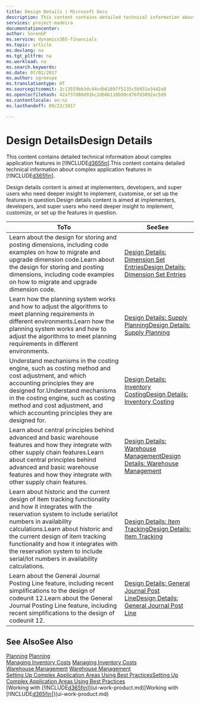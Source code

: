 ```yaml
---
title: Design Details | Microsoft Docs
description: This content contains detailed technical information about complex application features in [!INCLUDE[d365fin](includes/d365fin_md.md)].
services: project-madeira
documentationcenter: 
author: SorenGP
ms.service: dynamics365-financials
ms.topic: article
ms.devlang: na
ms.tgt_pltfrm: na
ms.workload: na
ms.search.keywords: 
ms.date: 07/01/2017
ms.author: sgroespe
ms.translationtype: HT
ms.sourcegitcommit: 2c13559bb3dc44cdb61697f5135c5b931e34d2a8
ms.openlocfilehash: 42a737d86d91bc2db6b118b50cd76fd3892ac5d9
ms.contentlocale: en-nz
ms.lasthandoff: 09/22/2017

---
```

# <a name="design-details"></a><span data-ttu-id="175c2-103">Design Details</span><span class="sxs-lookup"><span data-stu-id="175c2-103">Design Details</span></span>
<span data-ttu-id="175c2-104">This content contains detailed technical information about complex application features in [!INCLUDE[d365fin](includes/d365fin_md.md)].</span><span class="sxs-lookup"><span data-stu-id="175c2-104">This content contains detailed technical information about complex application features in [!INCLUDE[d365fin](includes/d365fin_md.md)].</span></span>  

 <span data-ttu-id="175c2-105">Design details content is aimed at implementers, developers, and super users who need deeper insight to implement, customise, or set up the features in question.</span><span class="sxs-lookup"><span data-stu-id="175c2-105">Design details content is aimed at implementers, developers, and super users who need deeper insight to implement, customize, or set up the features in question.</span></span>  

|<span data-ttu-id="175c2-106">**To**</span><span class="sxs-lookup"><span data-stu-id="175c2-106">**To**</span></span>|<span data-ttu-id="175c2-107">**See**</span><span class="sxs-lookup"><span data-stu-id="175c2-107">**See**</span></span>|  
|------------|-------------|  
|<span data-ttu-id="175c2-108">Learn about the design for storing and posting dimensions, including code examples on how to migrate and upgrade dimension code.</span><span class="sxs-lookup"><span data-stu-id="175c2-108">Learn about the design for storing and posting dimensions, including code examples on how to migrate and upgrade dimension code.</span></span>|[<span data-ttu-id="175c2-109">Design Details: Dimension Set Entries</span><span class="sxs-lookup"><span data-stu-id="175c2-109">Design Details: Dimension Set Entries</span></span>](design-details-dimension-set-entries.md)|  
|<span data-ttu-id="175c2-110">Learn how the planning system works and how to adjust the algorithms to meet planning requirements in different environments.</span><span class="sxs-lookup"><span data-stu-id="175c2-110">Learn how the planning system works and how to adjust the algorithms to meet planning requirements in different environments.</span></span>|[<span data-ttu-id="175c2-111">Design Details: Supply Planning</span><span class="sxs-lookup"><span data-stu-id="175c2-111">Design Details: Supply Planning</span></span>](design-details-supply-planning.md)|  
|<span data-ttu-id="175c2-112">Understand mechanisms in the costing engine, such as costing method and cost adjustment, and which accounting principles they are designed for.</span><span class="sxs-lookup"><span data-stu-id="175c2-112">Understand mechanisms in the costing engine, such as costing method and cost adjustment, and which accounting principles they are designed for.</span></span>|[<span data-ttu-id="175c2-113">Design Details: Inventory Costing</span><span class="sxs-lookup"><span data-stu-id="175c2-113">Design Details: Inventory Costing</span></span>](design-details-inventory-costing.md)|  
|<span data-ttu-id="175c2-114">Learn about central principles behind advanced and basic warehouse features and how they integrate with other supply chain features.</span><span class="sxs-lookup"><span data-stu-id="175c2-114">Learn about central principles behind advanced and basic warehouse features and how they integrate with other supply chain features.</span></span>|[<span data-ttu-id="175c2-115">Design Details: Warehouse Management</span><span class="sxs-lookup"><span data-stu-id="175c2-115">Design Details: Warehouse Management</span></span>](design-details-warehouse-management.md)|  
|<span data-ttu-id="175c2-116">Learn about historic and the current design of item tracking functionality and how it integrates with the reservation system to include serial/lot numbers in availability calculations.</span><span class="sxs-lookup"><span data-stu-id="175c2-116">Learn about historic and the current design of item tracking functionality and how it integrates with the reservation system to include serial/lot numbers in availability calculations.</span></span>|[<span data-ttu-id="175c2-117">Design Details: Item Tracking</span><span class="sxs-lookup"><span data-stu-id="175c2-117">Design Details: Item Tracking</span></span>](design-details-item-tracking.md)|  
|<span data-ttu-id="175c2-118">Learn about the General Journal Posting Line feature, including recent simplifications to the design of codeunit 12.</span><span class="sxs-lookup"><span data-stu-id="175c2-118">Learn about the General Journal Posting Line feature, including recent simplifications to the design of codeunit 12.</span></span>|[<span data-ttu-id="175c2-119">Design Details: General Journal Post Line</span><span class="sxs-lookup"><span data-stu-id="175c2-119">Design Details: General Journal Post Line</span></span>](design-details-general-journal-post-line.md)|  

## <a name="see-also"></a><span data-ttu-id="175c2-120">See Also</span><span class="sxs-lookup"><span data-stu-id="175c2-120">See Also</span></span>  
 <span data-ttu-id="175c2-121">[Planning](production-planning.md) </span><span class="sxs-lookup"><span data-stu-id="175c2-121">[Planning](production-planning.md) </span></span>  
 <span data-ttu-id="175c2-122">[Managing Inventory Costs](finance-manage-inventory-costs.md) </span><span class="sxs-lookup"><span data-stu-id="175c2-122">[Managing Inventory Costs](finance-manage-inventory-costs.md) </span></span>  
 <span data-ttu-id="175c2-123">[Warehouse Management](warehouse-manage-warehouse.md) </span><span class="sxs-lookup"><span data-stu-id="175c2-123">[Warehouse Management](warehouse-manage-warehouse.md) </span></span>  
 [<span data-ttu-id="175c2-124">Setting Up Complex Application Areas Using Best Practices</span><span class="sxs-lookup"><span data-stu-id="175c2-124">Setting Up Complex Application Areas Using Best Practices</span></span>](set-up-complex-application-areas-using-best-practices.md)  
 <span data-ttu-id="175c2-125">[Working with [!INCLUDE[d365fin](includes/d365fin_md.md)]](ui-work-product.md)</span><span class="sxs-lookup"><span data-stu-id="175c2-125">[Working with [!INCLUDE[d365fin](includes/d365fin_md.md)]](ui-work-product.md)</span></span>


